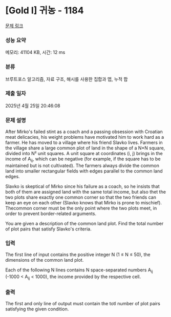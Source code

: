 # [Gold I] 귀농 - 1184 

[문제 링크](https://www.acmicpc.net/problem/1184) 

### 성능 요약

메모리: 41104 KB, 시간: 12 ms

### 분류

브루트포스 알고리즘, 자료 구조, 해시를 사용한 집합과 맵, 누적 합

### 제출 일자

2025년 4월 25일 20:46:08

### 문제 설명

<p>After Mirko's failed stint as a coach and a passing obsession with Croatian meat delicacies, his weight problems have motivated him to work hard as a farmer. He has moved to a village where his friend Slavko lives. Farmers in the village share a large common plot of land in the shape of a N×N square, divided into N² unit squares. A unit square at coordinates (i, j) brings in the income of A<sub>ij</sub>, which can be negative (for example, if the square has to be maintained but is not cultivated). The farmers always divide the common land into smaller rectangular fields with edges parallel to the common land edges. </p>

<p>Slavko is skeptical of Mirko since his failure as a coach, so he insists that both of them are assigned land with the same total income, but also thet the two plots share exactly one common corner so that the two friends can keep an eye on each other (Slavko knows that Mirko is prone to mischief). Thecommon corner must be the only point where the two plots meet, in order to prevent border-related arguments. </p>

<p>You are given a description of the common land plot. Find the total number of plot pairs that satisfy Slavko's criteria. </p>

### 입력 

 <p>The first line of input contains the positive integer N (1 ≤ N ≤ 50), the dimensions of the common land plot. </p>

<p>Each of the following N lines contains N space-separated numbers A<sub>ij</sub> (-1000 < A<sub>ij</sub> < 1000), the income provided by the respective cell.</p>

### 출력 

 <p>The first and only line of output must contain the totl number of plot pairs satisfying the given condition.</p>


